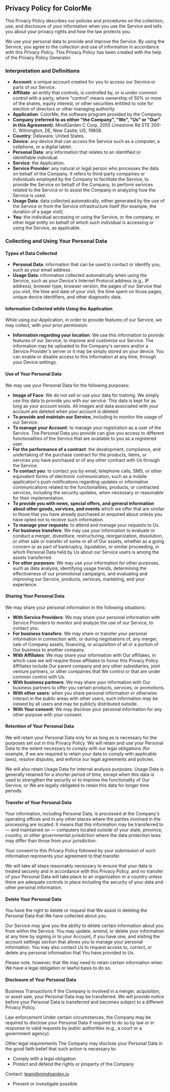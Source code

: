 ## Privacy Policy for ColorMe

This Privacy Policy describes our policies and procedures on the collection, use, and disclosure of your information when you use the Service and tells you about your privacy rights and how the law protects you.

We use your personal data to provide and improve the Service. By using the Service, you agree to the collection and use of information in accordance with this Privacy Policy. This Privacy Policy has been created with the help of the Privacy Policy Generator.

### Interpretation and Definitions

- **Account**: a unique account created for you to access our Service or parts of our Service.
- **Affiliate**: an entity that controls, is controlled by, or is under common control with a party, where "control" means ownership of 50% or more of the shares, equity interest, or other securities entitled to vote for election of directors or other managing authority.
- **Application**: ColorMe, the software program provided by the Company.
- **Company (referred to as either "the Company", "We", "Us" or "Our" in this Agreement)**: MindGarden C Corp, 2055 Limestone Rd STE 200-C, Wilmington, DE, New Castle, US, 19808.
- **Country**: Delaware, United States.
- **Device**: any device that can access the Service such as a computer, a cellphone, or a digital tablet.
- **Personal Data**: any information that relates to an identified or identifiable individual.
- **Service**: the Application.
- **Service Provider**: any natural or legal person who processes the data on behalf of the Company. It refers to third-party companies or individuals employed by the Company to facilitate the Service, to provide the Service on behalf of the Company, to perform services related to the Service or to assist the Company in analyzing how the Service is used.
- **Usage Data**: data collected automatically, either generated by the use of the Service or from the Service infrastructure itself (for example, the duration of a page visit).
- **You**: the individual accessing or using the Service, or the company, or other legal entity on behalf of which such individual is accessing or using the Service, as applicable.

### Collecting and Using Your Personal Data

#### Types of Data Collected
- **Personal Data**: information that can be used to contact or identify you, such as your email address.
- **Usage Data**: information collected automatically when using the Service, such as your Device's Internet Protocol address (e.g., IP address), browser type, browser version, the pages of our Service that you visit, the time and date of your visit, the time spent on those pages, unique device identifiers, and other diagnostic data.

#### Information Collected while Using the Application

While using our Application, in order to provide features of our Service, we may collect, with your prior permission:

- **Information regarding your location**: We use this information to provide features of our Service, to improve and customize our Service. The information may be uploaded to the Company's servers and/or a Service Provider's server or it may be simply stored on your device. You can enable or disable access to this information at any time, through your Device settings.

#### Use of Your Personal Data

We may use your Personal Data for the following purposes:
- **Image of Face**: We do not sell or use your data for training. We simply use this data to provide you with our service. This data is kept for as long as your account exists. All images and data associated with your account are deleted when your account is deleted. 
- **To provide and maintain our Service**, including to monitor the usage of our Service.
- **To manage your Account**: to manage your registration as a user of the Service. The Personal Data you provide can give you access to different functionalities of the Service that are available to you as a registered user.
- **For the performance of a contract**: the development, compliance, and undertaking of the purchase contract for the products, items, or services you have purchased or of any other contract with Us through the Service.
- **To contact you**: to contact you by email, telephone calls, SMS, or other equivalent forms of electronic communication, such as a mobile application's push notifications regarding updates or informative communications related to the functionalities, products, or contracted services, including the security updates, when necessary or reasonable for their implementation.
- **To provide you with news, special offers, and general information about other goods, services, and events** which we offer that are similar to those that you have already purchased or enquired about unless you have opted not to receive such information.
- **To manage your requests**: to attend and manage your requests to Us.
- **For business transfers**: We may use your information to evaluate or conduct a merger, divestiture, restructuring, reorganization, dissolution, or other sale or transfer of some or all of Our assets, whether as a going concern or as part of bankruptcy, liquidation, or similar proceeding, in which Personal Data held by Us about our Service users is among the assets transferred.
- **For other purposes**: We may use your information for other purposes, such as data analysis, identifying usage trends, determining the effectiveness of our promotional campaigns, and evaluating and improving our Service, products, services, marketing, and your experience.

#### Sharing Your Personal Data

We may share your personal information in the following situations:

- **With Service Providers**: We may share your personal information with Service Providers to monitor and analyze the use of our Service, to contact you.
- **For business transfers**: We may share or transfer your personal information in connection with, or during negotiations of, any merger, sale of Company assets, financing, or acquisition of all or a portion of Our business to another company.
- **With Affiliates**: We may share your information with Our affiliates, in which case we will require those affiliates to honor this Privacy Policy. Affiliates include Our parent company and any other subsidiaries, joint venture partners, or other companies that We control or that are under common control with Us.
- **With business partners**: We may share your information with Our business partners to offer you certain products, services, or promotions.
- **With other users**: when you share personal information or otherwise interact in the public areas with other users, such information may be viewed by all users and may be publicly distributed outside.
- **With Your consent**: We may disclose your personal information for any other purpose with your consent.

#### Retention of Your Personal Data

We will retain your Personal Data only for as long as is necessary for the purposes set out in this Privacy Policy. We will retain and use your Personal Data to the extent necessary to comply with our legal obligations (for example, if we are required to retain your data to comply with applicable laws), resolve disputes, and enforce our legal agreements and policies.

We will also retain Usage Data for internal analysis purposes. Usage Data is generally retained for a shorter period of time, except when this data is used to strengthen the security or to improve the functionality of Our Service, or We are legally obligated to retain this data for longer time periods.

#### Transfer of Your Personal Data

Your information, including Personal Data, is processed at the Company's operating offices and in any other places where the parties involved in the processing are located. It means that this information may be transferred to — and maintained on — computers located outside of your state, province, country, or other governmental jurisdiction where the data protection laws may differ than those from your jurisdiction.

Your consent to this Privacy Policy followed by your submission of such information represents your agreement to that transfer.

We will take all steps reasonably necessary to ensure that your data is treated securely and in accordance with this Privacy Policy, and no transfer of your Personal Data will take place to an organization or a country unless there are adequate controls in place including the security of your data and other personal information.

#### Delete Your Personal Data

You have the right to delete or request that We assist in deleting the Personal Data that We have collected about you.

Our Service may give you the ability to delete certain information about you from within the Service. You may update, amend, or delete your information at any time by signing in to your Account, if you have one, and visiting the account settings section that allows you to manage your personal information. You may also contact Us to request access to, correct, or delete any personal information that You have provided to Us.

Please note, however, that We may need to retain certain information when We have a legal obligation or lawful basis to do so.

#### Disclosure of Your Personal Data

Business Transactions
If the Company is involved in a merger, acquisition, or asset sale, your Personal Data may be transferred. We will provide notice before your Personal Data is transferred and becomes subject to a different Privacy Policy.

Law enforcement
Under certain circumstances, the Company may be required to disclose your Personal Data if required to do so by law or in response to valid requests by public authorities (e.g., a court or a government agency).

Other legal requirements
The Company may disclose your Personal Data in the good faith belief that such action is necessary to:

- Comply with a legal obligation
- Protect and defend the rights or property of the Company

Contact: team@mindgarden.io
- Prevent or investigate possible
